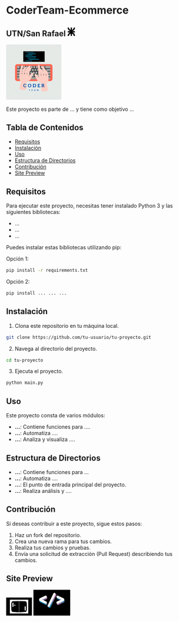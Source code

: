 # CoderTeam-Ecommerce
## UTN/San Rafael   <img src="projectDocsFiles/logoUTN.png" width="20"> 
<img src="projectDocsFiles/coder.gif" width="150">

Este proyecto es parte de ... y tiene como objetivo ...

## Tabla de Contenidos

- [Requisitos](#requisitos)
- [Instalación](#instalación)
- [Uso](#uso)
- [Estructura de Directorios](#estructura-de-directorios)
- [Contribución](#contribución)
- [Site Preview](#site-preview )

## Requisitos

Para ejecutar este proyecto, necesitas tener instalado Python 3 y las siguientes bibliotecas:
- ...
- ...
- ...

Puedes instalar estas bibliotecas utilizando pip:

Opción 1:
```bash
pip install -r requirements.txt
```
Opción 2:
```bash
pip install ... ... ...
```

## Instalación

1. Clona este repositorio en tu máquina local.
```bash
git clone https://github.com/tu-usuario/tu-proyecto.git
```

2. Navega al directorio del proyecto.
```bash
cd tu-proyecto
```
3. Ejecuta el proyecto.
```bash
python main.py
```

## Uso

Este proyecto consta de varios módulos:

- **...**: Contiene funciones para ....
- **...**: Automatiza ....
- **...**: Analiza y visualiza ....


## Estructura de Directorios

- **...**: Contiene funciones para ...
- **...**: Automatiza ....
- **...**: El punto de entrada principal del proyecto.
- **...**: Realiza análisis y ....


## Contribución

Si deseas contribuir a este proyecto, sigue estos pasos:

1. Haz un fork del repositorio.
2. Crea una nueva rama para tus cambios.
3. Realiza tus cambios y pruebas.
4. Envía una solicitud de extracción (Pull Request) describiendo tus cambios.




## Site Preview  
<img src="projectDocsFiles/Coder Team (1).gif" width="70">



<img src="projectDocsFiles/Coder Team.gif" width="100">
